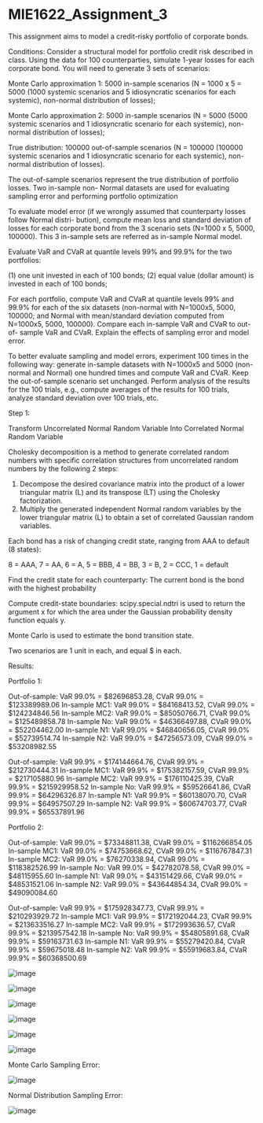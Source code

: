# MIE1622_Assignment_3
 
This assignment aims to model a credit-risky portfolio of corporate bonds. 

Conditions:
Consider a structural model for portfolio credit risk described in class. Using the data for 100 counterparties,
simulate 1-year losses for each corporate bond. You will need to generate 3 sets of scenarios:

Monte Carlo approximation 1: 5000 in-sample scenarios (N = 1000 x 5 = 5000 (1000 systemic
scenarios and 5 idiosyncratic scenarios for each systemic), non-normal distribution of losses);

Monte Carlo approximation 2: 5000 in-sample scenarios (N = 5000 (5000 systemic scenarios
and 1 idiosyncratic scenario for each systemic), non-normal distribution of losses);

True distribution: 100000 out-of-sample scenarios (N = 100000 (100000 systemic scenarios
and 1 idiosyncratic scenario for each systemic), non-normal distribution of losses).

The out-of-sample scenarios represent the true distribution of portfolio losses. Two in-sample non-
Normal datasets are used for evaluating sampling error and performing portfolio optimization

To evaluate model error (if we wrongly assumed that counterparty losses follow Normal distri-
bution), compute mean loss and standard deviation of losses for each corporate bond from the
3 scenario sets (N=1000 x 5, 5000, 100000). This 3 in-sample sets are referred as in-sample Normal
model.

Evaluate VaR and CVaR at quantile levels 99% and 99.9% for the two portfolios:

(1) one unit invested in each of 100 bonds;
(2) equal value (dollar amount) is invested in each of 100 bonds;

For each portfolio, compute VaR and CVaR at quantile levels 99% and 99.9% for each of the six
datasets (non-normal with N=1000x5, 5000, 100000; and Normal with mean/standard deviation
computed from N=1000x5, 5000, 100000). Compare each in-sample VaR and CVaR to out-of-
sample VaR and CVaR. Explain the effects of sampling error and model error.

To better evaluate sampling and model errors, experiment 100 times in the following
way: generate in-sample datasets with N=1000x5 and 5000 (non-normal and Normal) one hundred
times and compute VaR and CVaR. Keep the out-of-sample scenario set unchanged. Perform
analysis of the results for the 100 trials, e.g., compute averages of the results for 100 trials, analyze
standard deviation over 100 trials, etc.

Step 1:

Transform Uncorrelated Normal Random Variable Into Correlated Normal Random Variable

Cholesky decomposition is a method to generate correlated random numbers with specific correlation structures from uncorrelated random numbers by the following 2 steps:

1.   Decompose the desired covariance matrix into the product of a lower triangular matrix (L) and its transpose (LT) using the Cholesky factorization.
2.   Multiply the generated independent Normal random variables by the lower triangular matrix (L) to obtain a set of correlated Gaussian random variables.

Each bond has a risk of changing credit state, ranging from AAA to default (8 states):

8 = AAA, 7 = AA, 6 = A, 5 = BBB, 4 = BB, 3 = B, 2 = CCC, 1 = default

Find the credit state for each counterparty: The current bond is the bond with the highest probability

Compute credit-state boundaries: scipy.special.ndtri is used to return the argument x for which the area under the Gaussian probability density function equals y.

Monte Carlo is used to estimate the bond transition state.

Two scenarios are 1 unit in each, and equal $ in each.

Results:

Portfolio 1:

Out-of-sample: VaR 99.0% = $82696853.28, CVaR 99.0% = $123389989.06
In-sample MC1: VaR 99.0% = $84168413.52, CVaR 99.0% = $124234846.56
In-sample MC2: VaR 99.0% = $85050766.71, CVaR 99.0% = $125489858.78
In-sample No: VaR 99.0% = $46366497.88, CVaR 99.0% = $52204462.00
In-sample N1: VaR 99.0% = $46840656.05, CVaR 99.0% = $52739514.74
In-sample N2: VaR 99.0% = $47256573.09, CVaR 99.0% = $53208982.55

Out-of-sample: VaR 99.9% = $174144664.76, CVaR 99.9% = $212730444.31
In-sample MC1: VaR 99.9% = $175382157.59, CVaR 99.9% = $217105880.96
In-sample MC2: VaR 99.9% = $176110425.39, CVaR 99.9% = $215929958.52
In-sample No: VaR 99.9% = $59526641.86, CVaR 99.9% = $64296326.87
In-sample N1: VaR 99.9% = $60138070.70, CVaR 99.9% = $64957507.29
In-sample N2: VaR 99.9% = $60674703.77, CVaR 99.9% = $65537891.96


Portfolio 2:

Out-of-sample: VaR 99.0% = $73348811.38, CVaR 99.0% = $116266854.05
In-sample MC1: VaR 99.0% = $74753668.62, CVaR 99.0% = $116767847.31
In-sample MC2: VaR 99.0% = $76270338.94, CVaR 99.0% = $118382526.99
In-sample No: VaR 99.0% = $42782078.58, CVaR 99.0% = $48115955.60
In-sample N1: VaR 99.0% = $43151429.66, CVaR 99.0% = $48531521.06
In-sample N2: VaR 99.0% = $43644854.34, CVaR 99.0% = $49090084.60

Out-of-sample: VaR 99.9% = $175928347.73, CVaR 99.9% = $210293929.72
In-sample MC1: VaR 99.9% = $172192044.23, CVaR 99.9% = $213633516.27
In-sample MC2: VaR 99.9% = $172993636.57, CVaR 99.9% = $213957542.18
In-sample No: VaR 99.9% = $54805891.68, CVaR 99.9% = $59163731.63
In-sample N1: VaR 99.9% = $55279420.84, CVaR 99.9% = $59675018.48
In-sample N2: VaR 99.9% = $55919683.84, CVaR 99.9% = $60368500.69

![image](https://github.com/user-attachments/assets/9011ef66-df73-4e63-be3e-5fd4d60da8dd)

![image](https://github.com/user-attachments/assets/6fce5498-860f-4791-ac59-c1738158678a)

![image](https://github.com/user-attachments/assets/6b1164b3-8019-404f-8c10-8c39cb2992ee)

![image](https://github.com/user-attachments/assets/8bf8f3e3-8794-4fbd-b37c-b6c183acfe2b)

![image](https://github.com/user-attachments/assets/3a7bfb2f-7fd3-4a62-ba0f-38d9558d199a)

![image](https://github.com/user-attachments/assets/30055070-b627-4ad5-89cf-ccb712db3abf)

Monte Carlo Sampling Error:

![image](https://github.com/user-attachments/assets/41dbb4cd-1ed1-4052-82db-ff51ec277733)

Normal Distribution Sampling Error:

![image](https://github.com/user-attachments/assets/6c5ff34f-636b-4776-9fdc-cf53cbd440ad)













